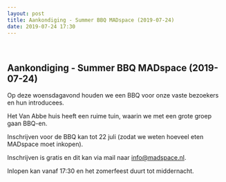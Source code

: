 ```yaml
---
layout: post
title: Aankondiging - Summer BBQ MADspace (2019-07-24)
date: 2019-07-24 17:30
---
```

<br />
<h2>Aankondiging - Summer BBQ MADspace (2019-07-24)</h2>

Op deze woensdagavond houden we een BBQ voor onze vaste bezoekers en hun introducees. 

Het Van Abbe huis heeft een ruime tuin, waarin we met een grote groep gaan BBQ-en. 
 
Inschrijven voor de BBQ kan tot 22 juli (zodat we weten hoeveel eten MADspace moet inkopen).

Inschrijven is gratis en dit kan via mail naar [info@madspace.nl](info@madspace.nl). 

Inlopen kan vanaf 17:30 en het zomerfeest duurt tot middernacht. 
